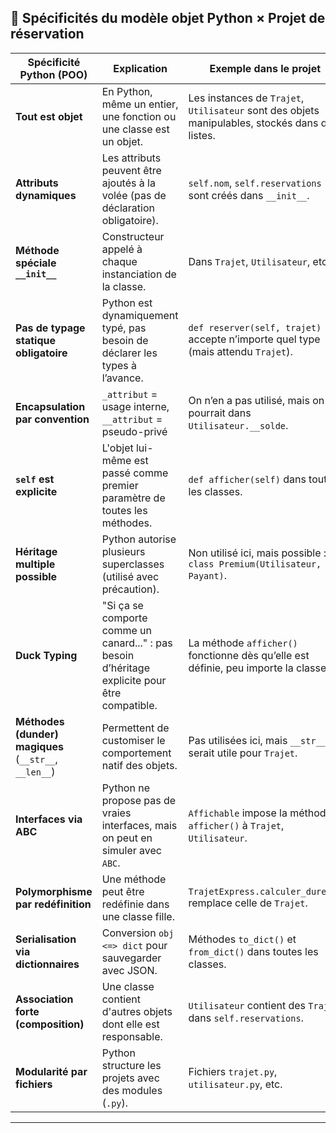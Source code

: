 
## 🧠 Spécificités du modèle objet Python × Projet de réservation

| Spécificité Python (POO)                              | Explication                                                                 | Exemple dans le projet |
|-------------------------------------------------------|-----------------------------------------------------------------------------|--------------------------|
| **Tout est objet**                                    | En Python, même un entier, une fonction ou une classe est un objet.        | Les instances de `Trajet`, `Utilisateur` sont des objets manipulables, stockés dans des listes. |
| **Attributs dynamiques**                              | Les attributs peuvent être ajoutés à la volée (pas de déclaration obligatoire). | `self.nom`, `self.reservations` sont créés dans `__init__`. |
| **Méthode spéciale `__init__`**                       | Constructeur appelé à chaque instanciation de la classe.                   | Dans `Trajet`, `Utilisateur`, etc. |
| **Pas de typage statique obligatoire**                | Python est dynamiquement typé, pas besoin de déclarer les types à l’avance. | `def reserver(self, trajet)` accepte n’importe quel type (mais attendu `Trajet`). |
| **Encapsulation par convention**                      | `_attribut` = usage interne, `__attribut` = pseudo-privé                    | On n’en a pas utilisé, mais on pourrait dans `Utilisateur.__solde`. |
| **`self` est explicite**                              | L'objet lui-même est passé comme premier paramètre de toutes les méthodes. | `def afficher(self)` dans toutes les classes. |
| **Héritage multiple possible**                        | Python autorise plusieurs superclasses (utilisé avec précaution).          | Non utilisé ici, mais possible : `class Premium(Utilisateur, Payant)`. |
| **Duck Typing**                                       | "Si ça se comporte comme un canard..." : pas besoin d’héritage explicite pour être compatible. | La méthode `afficher()` fonctionne dès qu’elle est définie, peu importe la classe. |
| **Méthodes (dunder) magiques** (`__str__`, `__len__`) | Permettent de customiser le comportement natif des objets.                 | Pas utilisées ici, mais `__str__()` serait utile pour `Trajet`. |
| **Interfaces via ABC**                                | Python ne propose pas de vraies interfaces, mais on peut en simuler avec `ABC`. | `Affichable` impose la méthode `afficher()` à `Trajet`, `Utilisateur`. |
| **Polymorphisme par redéfinition**                    | Une méthode peut être redéfinie dans une classe fille.                     | `TrajetExpress.calculer_duree()` remplace celle de `Trajet`. |
| **Serialisation via dictionnaires**                   | Conversion `obj <=> dict` pour sauvegarder avec JSON.                      | Méthodes `to_dict()` et `from_dict()` dans toutes les classes. |
| **Association forte (composition)**                   | Une classe contient d'autres objets dont elle est responsable.             | `Utilisateur` contient des `Trajet` dans `self.reservations`. |
| **Modularité par fichiers**                           | Python structure les projets avec des modules (`.py`).                     | Fichiers `trajet.py`, `utilisateur.py`, etc. |

---
